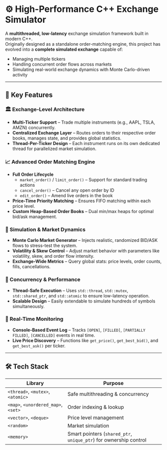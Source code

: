 # ⚙️ High-Performance C++ Exchange Simulator

A **multithreaded, low-latency** exchange simulation framework built in modern C++.  
Originally designed as a standalone order-matching engine, this project has evolved into a **complete simulated exchange** capable of:

- Managing multiple tickers
- Handling concurrent order flows across markets
- Simulating real-world exchange dynamics with Monte Carlo-driven activity

---

## 🚀 Key Features

### 🏛 Exchange-Level Architecture
- **Multi-Ticker Support** – Trade multiple instruments (e.g., AAPL, TSLA, AMZN) concurrently.  
- **Centralized Exchange Layer** – Routes orders to their respective order books, manages state, and provides global statistics.  
- **Thread-Per-Ticker Design** – Each instrument runs on its own dedicated thread for parallelized market simulation.  

### 📈 Advanced Order Matching Engine
- **Full Order Lifecycle**
  - `market_order()` / `limit_order()` – Support for standard trading actions  
  - `cancel_order()` – Cancel any open order by ID  
  - `edit_order()` – Amend live orders in the book  
- **Price-Time Priority Matching** – Ensures FIFO matching within each price level.  
- **Custom Heap-Based Order Books** – Dual min/max heaps for optimal bid/ask management.  

### 🧪 Simulation & Market Dynamics
- **Monte Carlo Market Generator** – Injects realistic, randomized BID/ASK flows to stress-test the system.  
- **Volatility & Skew Control** – Adjust market behavior with parameters like volatility, skew, and order flow intensity.  
- **Exchange-Wide Metrics** – Query global stats: price levels, order counts, fills, cancellations.  

### 🧵 Concurrency & Performance
- **Thread-Safe Execution** – Uses `std::thread`, `std::mutex`, `std::shared_ptr`, and `std::atomic` to ensure low-latency operation.  
- **Scalable Design** – Easily extendable to simulate hundreds of symbols simultaneously.  

### 📡 Real-Time Monitoring
- **Console-Based Event Log** – Tracks `[OPEN]`, `[FILLED]`, `[PARTIALLY FILLED]`, `[CANCELLED]` events in real time.  
- **Live Price Discovery** – Functions like `get_price()`, `get_best_bid()`, and `get_best_ask()` per ticker.  

---

## 🛠 Tech Stack

| Library | Purpose |
|--------|---------|
| `<thread>`, `<mutex>`, `<atomic>` | Safe multithreading & concurrency |
| `<map>`, `<unordered_map>`, `<set>` | Order indexing & lookup |
| `<vector>`, `<deque>` | Price level management |
| `<random>` | Market simulation |
| `<memory>` | Smart pointers (`shared_ptr`, `unique_ptr`) for ownership control |
